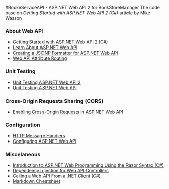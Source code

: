 ﻿#BookeServiceAPI - ASP.NET Web API 2 for BookStoreManager
The code base on _Getting Started with ASP.NET Web API 2 (C#)_ article by Mike Wasson

### About Web API
- [Getting Started with ASP.NET Web API 2 (C#)](http://www.asp.net/web-api/overview/getting-started-with-aspnet-web-api/tutorial-your-first-web-api)
- [Learn About ASP.NET Web API](http://www.asp.net/web-api)
- [Creating a JSONP Formatter for ASP.NET Web API](http://weblog.west-wind.com/posts/2012/Apr/02/Creating-a-JSONP-Formatter-for-ASPNET-Web-API)
- [Web API Attribute Routing](http://devproconnections.com/aspnet-mvc/web-api-attribute-routing)

### Unit Testing
- [Unit Testing ASP.NET Web API 2](http://www.asp.net/web-api/overview/testing-and-debugging/unit-testing-with-aspnet-web-api)
- [Unit Testing ASP.NET Web API](http://www.peterprovost.org/blog/2012/06/16/unit-testing-asp-dot-net-web-api/)

### Cross-Origin Requests Sharing (CORS)
- [Enabling Cross-Origin Requests in ASP.NET Web API](http://www.asp.net/web-api/overview/security/enabling-cross-origin-requests-in-web-api)

### Configuration
- [HTTP Message Handlers](http://www.asp.net/web-api/overview/working-with-http/http-message-handlers)
- [Configuring ASP.NET Web API](http://www.asp.net/web-api/overview/extensibility/configuring-aspnet-web-api)

### Miscelaneous
- [Introduction to ASP.NET Web Programming Using the Razor Syntax (C#) ](http://www.asp.net/web-pages/overview/getting-started/introducing-razor-syntax-(c))
- [Dependency Injection for Web API Controllers](http://www.asp.net/web-api/overview/extensibility/using-the-web-api-dependency-resolver)
- [Calling a Web API From a .NET Client (C#)](http://www.asp.net/web-api/overview/web-api-clients/calling-a-web-api-from-a-net-client)
- [Markdown Cheatsheet](https://github.com/adam-p/markdown-here/wiki/Markdown-Cheatsheet)
